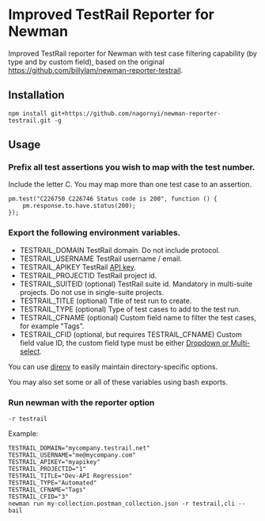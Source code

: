 # Improved TestRail Reporter for Newman

Improved TestRail reporter for Newman with test case filtering capability (by type and by custom field), based on the original https://github.com/billylam/newman-reporter-testrail.

## Installation

```
npm install git+https://github.com/nagornyi/newman-reporter-testrail.git -g
```

## Usage

### Prefix all test assertions you wish to map with the test number.
Include the letter C. You may map more than one test case to an assertion.
```
pm.test("C226750 C226746 Status code is 200", function () {
    pm.response.to.have.status(200);
});
```

### Export the following environment variables.

* TESTRAIL_DOMAIN
TestRail domain.  Do not include protocol.
* TESTRAIL_USERNAME
TestRail username / email.
* TESTRAIL_APIKEY
TestRail [API key](http://docs.gurock.com/testrail-api2/accessing#username_and_api_key).
* TESTRAIL_PROJECTID
TestRail project id.
* TESTRAIL_SUITEID (optional)
TestRail suite id.  Mandatory in multi-suite projects.  Do not use in single-suite projects. 
* TESTRAIL_TITLE (optional)
Title of test run to create.
* TESTRAIL_TYPE (optional)
Type of test cases to add to the test run.
* TESTRAIL_CFNAME (optional)
Custom field name to filter the test cases, for example "Tags".
* TESTRAIL_CFID (optional, but requires TESTRAIL_CFNAME)
Custom field value ID, the custom field type must be either [Dropdown or Multi-select](http://docs.gurock.com/testrail-userguide/howto-fields).

You can use [direnv](https://github.com/direnv/direnv) to easily maintain directory-specific options.

You may also set some or all of these variables using bash exports.

### Run newman with the reporter option
```
-r testrail
```

Example:

```
TESTRAIL_DOMAIN="mycompany.testrail.net"
TESTRAIL_USERNAME="me@mycompany.com"
TESTRAIL_APIKEY="myapikey"
TESTRAIL_PROJECTID="1"
TESTRAIL_TITLE="Dev-API Regression"
TESTRAIL_TYPE="Automated"
TESTRAIL_CFNAME="Tags"
TESTRAIL_CFID="3"
newman run my-collection.postman_collection.json -r testrail,cli --bail
```
